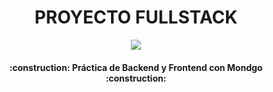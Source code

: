<h1 align="center"> PROYECTO FULLSTACK </h1>
<p align="center">
   <img src="https://img.shields.io/badge/STATUS-EN%20DESAROLLO-green">
</p>
<h4 align="center">
:construction: Práctica de Backend y Frontend con Mondgo :construction:
</h4>
<br><br>

